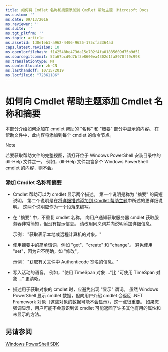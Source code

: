 ```yaml
---
title: 如何将 Cmdlet 名称和摘要添加到 Cmdlet 帮助主题 |Microsoft Docs
ms.custom: ''
ms.date: 09/13/2016
ms.reviewer: ''
ms.suite: ''
ms.tgt_pltfrm: ''
ms.topic: article
ms.assetid: 1d0e1eb1-a962-4406-9625-175cfa3364ad
caps.latest.revision: 10
ms.openlocfilehash: f142548be473da15e702f4fa01835609d75b9d51
ms.sourcegitcommit: 52a67bcd9d7bf3e8600ea4302d1fa8970ff9c998
ms.translationtype: MT
ms.contentlocale: zh-CN
ms.lasthandoff: 10/15/2019
ms.locfileid: "72361186"
---
```

# <a name="how-to-add-the-cmdlet-name-and-synopsis-to-a-cmdlet-help-topic"></a>如何向 Cmdlet 帮助主题添加 Cmdlet 名称和摘要

本部分介绍如何添加在 cmdlet 帮助的 "名称" 和 "概要" 部分中显示的内容。 在帮助文件中，此内容将添加到每个 cmdlet 的命令节点。

> [!NOTE]
> 若要获取帮助文件的完整视图，请打开位于 Windows PowerShell 安装目录中的 dll-Help 文件之一。 例如，dll-Help 文件包含多个 Windows PowerShell cmdlet 的内容，则不会。

### <a name="to-add-the-cmdlet-name-and-a-synopsis"></a>添加 Cmdlet 名称和摘要

- Cmdlet 帮助可以为 cmdlet 显示两个描述。 第一个说明是称为 "摘要" 的简短说明。 第二个说明是在[将详细描述添加到 Cmdlet 帮助主题](./how-to-add-a-cmdlet-description.md)中所述的更详细说明。 这两个说明应作为一个段落来编写。

- 在 "摘要" 中，不重复 cmdlet 名称。 向用户通知获取服务器 cmdlet 获取服务器非常简短，但没有提示信息。 请改用同义词并向说明添加详细信息。

  示例： "获取表示本地或远程计算机的对象。"

- 使用摘要中的简单谓词，例如 "get"、"create" 和 "change"。 避免使用 "set"，因为它不明确，如 "修改"。

  示例： "获取有关文件中 Authenticode 签名的信息。"

- 写入活动的语音。 例如，"使用 TimeSpan 对象 ..."比 "可使用 TimeSpan 对象 ..." 更清晰。

- 描述用于获取对象的 cmdlet 时，应避免出现 "显示" 谓词。 虽然 Windows PowerShell 显示 cmdlet 数据，但向用户介绍 cmdlet 会返回 .NET Framework 对象（这些对象的数据可能不会显示），这一点很重要。 如果您强调显示，用户可能不会意识到该 cmdlet 可能返回了许多其他有用的属性和未显示的方法。

## <a name="see-also"></a>另请参阅

 [Windows PowerShell SDK](../windows-powershell-reference.md)